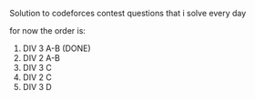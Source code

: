 Solution to codeforces contest questions that i solve every day 

for now the order is:

1. DIV 3 A-B (DONE)
2. DIV 2 A-B
3. DIV 3 C
4. DIV 2 C
5. DIV 3 D